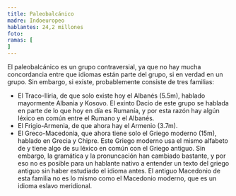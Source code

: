 ```yaml
---
title: Paleobalcánico
madre: Indoeuropeo
hablantes: 24,2 millones
foto:
ramas: [
]
---
```


El paleobalcánico es un grupo contraversial, ya que no hay mucha concordancia entre que idiomas están parte del grupo, si en verdad en un grupo. Sin embargo, si existe, probablemente consiste de tres familias:

* El Traco-Iliria, de que solo existe hoy el Albanés (5.5m), hablado mayormente Albania y Kosovo. El exinto Dacio de este grupo se hablada en parte de lo que hoy en día es Rumanía, y por esta razón hay algún léxico en común entre el Rumano y el Albanés.
* El Frigio-Armenia, de que ahora hay el Armenio (3.7m).
* El Greco-Macedonia, que ahora tiene solo el Griego moderno (15m), hablado en Grecia y Chipre. Este Griego moderno usa el mismo alfabeto de y tiene algo de su léxico en común con el Griego antiguo. Sin embargo, la gramática y la pronuncación han cambiado bastante, y por eso no es posible para un hablante nativo a entender un texto del griego antiguo sin haber estudiado el idioma antes. El antiguo Macedonio de esta familia no es lo mismo como el Macedonio moderno, que es un idioma eslavo meridional.